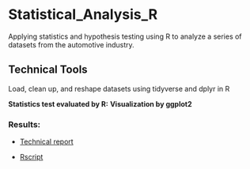 # Statistical_Analysis_R

Applying statistics and hypothesis testing using R to analyze a series of datasets from the automotive industry.

## Technical Tools

Load, clean up, and reshape datasets using tidyverse and dplyr in R

**Statistics test evaluated by R:**
**Visualization by ggplot2**

### Results:

- [Technical report](/R_analysis/MechaCarWriteUp)

- [Rscript](/R_analysis/MechaCarChallenge.R)
